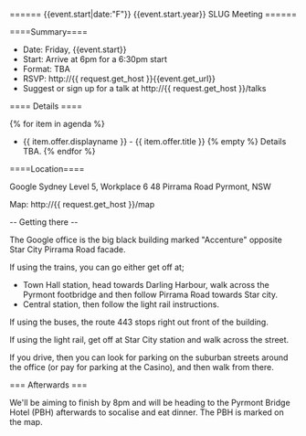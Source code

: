 ====== {{event.start|date:"F"}} {{event.start.year}} SLUG Meeting ======

====Summary====

 * Date: Friday, {{event.start}}
 * Start: Arrive at 6pm for a 6:30pm start
 * Format: TBA
 * RSVP: http://{{ request.get_host }}{{event.get_url}}
 * Suggest or sign up for a talk at http://{{ request.get_host }}/talks

==== Details ====

{% for item in agenda %}
  - {{ item.offer.displayname }} - {{ item.offer.title }}
{% empty %}
Details TBA.
{% endfor %}

====Location====

  Google Sydney
  Level 5, Workplace 6
  48 Pirrama Road
  Pyrmont, NSW

 Map: http://{{ request.get_host }}/map

-- Getting there --

The Google office is the big black building marked "Accenture" opposite
Star City Pirrama Road facade.

If using the trains, you can go either get off at;

 * Town Hall station, head towards Darling Harbour, walk across the Pyrmont
   footbridge and then follow Pirrama Road towards Star city.
 * Central station, then follow the light rail instructions.

If using the buses, the route 443 stops right out front of the building.

If using the light rail, get off at Star City station and walk across the
street.

If you drive, then you can look for parking on the suburban streets around
the office (or pay for parking at the Casino), and then walk from there.

=== Afterwards ===

We'll be aiming to finish by 8pm and will be heading to the Pyrmont Bridge
Hotel (PBH) afterwards to socalise and eat dinner. The PBH is marked on the
map.
